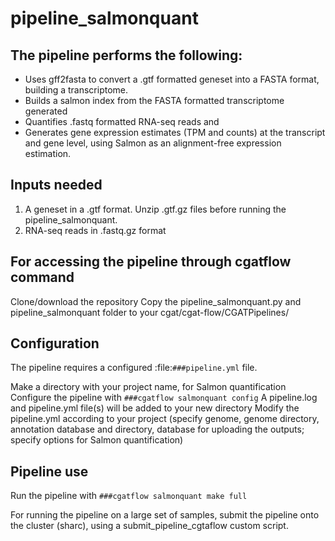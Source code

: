 # pipeline_salmonquant

## The pipeline performs the following:
   * Uses gff2fasta to convert a .gtf formatted geneset into a FASTA format,
     building a transcriptome.
   * Builds a salmon index from the FASTA formatted transcriptome generated
   * Quantifies .fastq formatted RNA-seq reads and
   * Generates gene expression estimates (TPM and counts) at the transcript and
     gene level, using  Salmon as an alignment-free expression estimation.

## Inputs needed
1. A geneset in a .gtf format. Unzip .gtf.gz files before running the pipeline_salmonquant.
2. RNA-seq reads in .fastq.gz format

## For accessing the pipeline through cgatflow command
Clone/download the repository
Copy the pipeline_salmonquant.py and pipeline_salmonquant folder to your cgat/cgat-flow/CGATPipelines/

## Configuration
The pipeline requires a configured :file:`###pipeline.yml` file.

Make a directory with your project name, for Salmon quantification
Configure the pipeline with `###cgatflow salmonquant config`
A pipeline.log and pipeline.yml file(s) will be added to your new directory
Modify the pipeline.yml according to your project (specify genome, genome directory, annotation database and directory, database for uploading the outputs; specify options for Salmon quantification)

## Pipeline use
Run the pipeline with `###cgatflow salmonquant make full`

For running the pipeline on a large set of samples, submit the pipeline onto the cluster (sharc), using a submit_pipeline_cgtaflow custom script.



